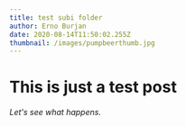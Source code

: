 ```yaml
---
title: test subi folder
author: Erno Burjan
date: 2020-08-14T11:50:02.255Z
thumbnail: /images/pumpbeerthumb.jpg
---
```


# This is just a test post

*Let's see what happens.*

